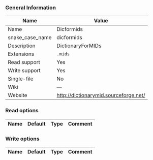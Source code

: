 
### General Information ###
Name | Value
---- | -------
Name | Dicformids
snake_case_name | dicformids
Description | DictionaryForMIDs
Extensions | `.mids`
Read support | Yes
Write support | Yes
Single-file | No
Wiki | ―
Website | http://dictionarymid.sourceforge.net/


### Read options ###
Name | Default | Type | Comment
---- | ---- | ------- | -------

### Write options ###
Name | Default | Type | Comment
---- | ---- | ------- | -------
